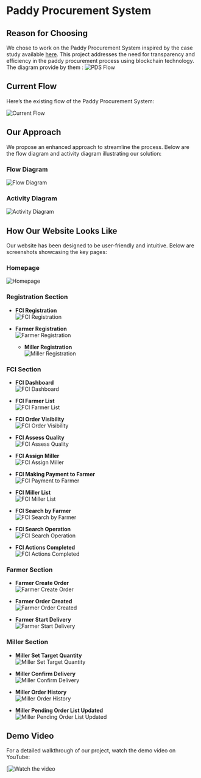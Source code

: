 # Paddy Procurement System

## Reason for Choosing
We chose to work on the Paddy Procurement System inspired by the case study available [here](https://blockchain.gov.in/Home/CaseStudy?CaseStudy=PDS). This project addresses the need for transparency and efficiency in the paddy procurement process using blockchain technology. The diagram provide by them :
![PDS Flow](./pds-image.png)


## Current Flow

Here’s the existing flow of the Paddy Procurement System:

![Current Flow](./current_flow.png)

## Our Approach

We propose an enhanced approach to streamline the process. Below are the flow diagram and activity diagram illustrating our solution:

### Flow Diagram
![Flow Diagram](./flow_diagram.png)

### Activity Diagram
![Activity Diagram](./activity_diagram.png)

## How Our Website Looks Like

Our website has been designed to be user-friendly and intuitive. Below are screenshots showcasing the key pages:

### Homepage
![Homepage](./homepage.png)

### Registration Section

- **FCI Registration**  
  ![FCI Registration](./fci_regd.png)

- **Farmer Registration**  
  ![Farmer Registration](./farmer_regd.png)

  - **Miller Registration**  
  ![Miller Registration](./miller_regd.png)

### FCI Section

- **FCI Dashboard**  
  ![FCI Dashboard](./fci_dashboard.png)

- **FCI Farmer List**  
  ![FCI Farmer List](./fci_farmerList.png)

- **FCI Order Visibility**  
  ![FCI Order Visibility](./fci_order_visible.png)

- **FCI Assess Quality**  
  ![FCI Assess Quality](./fci_assessQuality.png)

- **FCI Assign Miller**  
  ![FCI Assign Miller](./fci_assignMiller.png)

- **FCI Making Payment to Farmer**  
  ![FCI Payment to Farmer](./fci_makingPaymentToFarmer.png)

- **FCI Miller List**  
  ![FCI Miller List](./fci_millerList.png)

- **FCI Search by Farmer**  
  ![FCI Search by Farmer](./fci_searchByFarmer.png)

- **FCI Search Operation**  
  ![FCI Search Operation](./fci_searchOperation.png)

- **FCI Actions Completed**  
  ![FCI Actions Completed](./fci_actionsCompleted.png)

### Farmer Section

- **Farmer Create Order**  
  ![Farmer Create Order](./farmer_create_order.png)

- **Farmer Order Created**  
  ![Farmer Order Created](./farmer_order_created.png)

- **Farmer Start Delivery**  
  ![Farmer Start Delivery](./farmer_startDelivery.png)

### Miller Section

- **Miller Set Target Quantity**  
  ![Miller Set Target Quantity](./miller_setTargetQuant.png)

- **Miller Confirm Delivery**  
  ![Miller Confirm Delivery](./miller_confirmDeliveryy.png)

- **Miller Order History**  
  ![Miller Order History](./miller_orderHistory.png)

- **Miller Pending Order List Updated**  
  ![Miller Pending Order List Updated](./miller_pendingOrderListUpdated.png)

## Demo Video

For a detailed walkthrough of our project, watch the demo video on YouTube:

[![Watch the video](https://youtu.be/57x8lfum6zA?si=Isz-oTeFB_3Wy68O)
